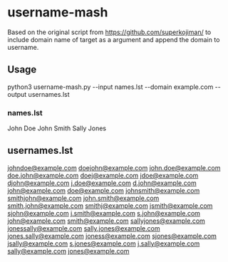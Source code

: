 # username-mash

Based on the original script from https://github.com/superkojiman/ to include domain name of target as a argument and append the domain to username.

## Usage
python3 username-mash.py --input names.lst --domain example.com --output usernames.lst


### names.lst
John Doe
John Smith
Sally Jones

## usernames.lst
johndoe@example.com
doejohn@example.com
john.doe@example.com
doe.john@example.com
doej@example.com
jdoe@example.com
djohn@example.com
j.doe@example.com
d.john@example.com
john@example.com
doe@example.com
johnsmith@example.com
smithjohn@example.com
john.smith@example.com
smith.john@example.com
smithj@example.com
jsmith@example.com
sjohn@example.com
j.smith@example.com
s.john@example.com
john@example.com
smith@example.com
sallyjones@example.com
jonessally@example.com
sally.jones@example.com
jones.sally@example.com
joness@example.com
sjones@example.com
jsally@example.com
s.jones@example.com
j.sally@example.com
sally@example.com
jones@example.com   
